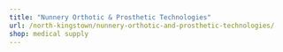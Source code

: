 ```yaml
---
title: "Nunnery Orthotic & Prosthetic Technologies"
url: /north-kingstown/nunnery-orthotic-and-prosthetic-technologies/
shop: medical supply
---
```

